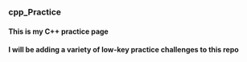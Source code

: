 ### cpp_Practice

#### This is my C++ practice page 
#### I will be adding a variety of low-key practice challenges to this repo 
